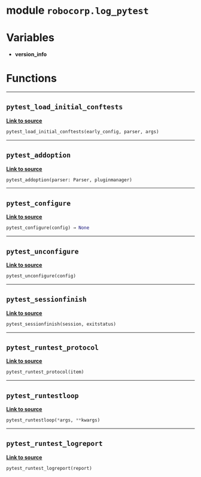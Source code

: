 <!-- markdownlint-disable -->

# module `robocorp.log_pytest`

# Variables

- **version_info**

# Functions

______________________________________________________________________

## `pytest_load_initial_conftests`

[**Link to source**](https://github.com/robocorp/robocorp/tree/master/log_pytest/src/robocorp/log_pytest/__init__.py#L127)

```python
pytest_load_initial_conftests(early_config, parser, args)
```

______________________________________________________________________

## `pytest_addoption`

[**Link to source**](https://github.com/robocorp/robocorp/tree/master/log_pytest/src/robocorp/log_pytest/__init__.py#L133)

```python
pytest_addoption(parser: Parser, pluginmanager)
```

______________________________________________________________________

## `pytest_configure`

[**Link to source**](https://github.com/robocorp/robocorp/tree/master/log_pytest/src/robocorp/log_pytest/__init__.py#L206)

```python
pytest_configure(config) → None
```

______________________________________________________________________

## `pytest_unconfigure`

[**Link to source**](https://github.com/robocorp/robocorp/tree/master/log_pytest/src/robocorp/log_pytest/__init__.py#L225)

```python
pytest_unconfigure(config)
```

______________________________________________________________________

## `pytest_sessionfinish`

[**Link to source**](https://github.com/robocorp/robocorp/tree/master/log_pytest/src/robocorp/log_pytest/__init__.py#L229)

```python
pytest_sessionfinish(session, exitstatus)
```

______________________________________________________________________

## `pytest_runtest_protocol`

[**Link to source**](https://github.com/robocorp/robocorp/tree/master/log_pytest/src/robocorp/log_pytest/__init__.py#L233)

```python
pytest_runtest_protocol(item)
```

______________________________________________________________________

## `pytest_runtestloop`

[**Link to source**](https://github.com/robocorp/robocorp/tree/master/log_pytest/src/robocorp/log_pytest/__init__.py#L240)

```python
pytest_runtestloop(*args, **kwargs)
```

______________________________________________________________________

## `pytest_runtest_logreport`

[**Link to source**](https://github.com/robocorp/robocorp/tree/master/log_pytest/src/robocorp/log_pytest/__init__.py#L246)

```python
pytest_runtest_logreport(report)
```
